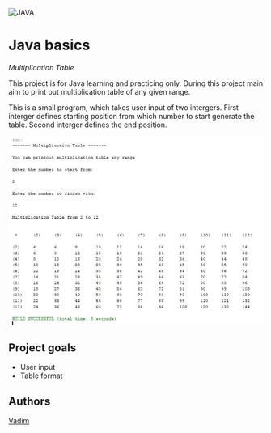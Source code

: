 ![JAVA](https://img.shields.io/badge/code-JAVA-red)

# Java basics
_Multiplication Table_

This project is for Java learning and practicing only. 
During this project main aim to print out multiplication table of any given range.

 
This is a small program, which takes user input of two intergers. 
First interger defines starting position from which number to start generate the table.
Second interger defines the end position.

![screenshot](./src/screenshots/nd2.JPG)


## Project goals

-   User input
-   Table format


## Authors

[Vadim](https://github.com/vadimmozeiko)
